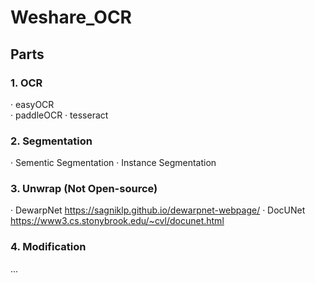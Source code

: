 # Weshare_OCR

## Parts

### 1. OCR
· easyOCR <br>
· paddleOCR
· tesseract

### 2. Segmentation
· Sementic Segmentation
· Instance Segmentation

### 3. Unwrap (Not Open-source)
· DewarpNet https://sagniklp.github.io/dewarpnet-webpage/
· DocUNet https://www3.cs.stonybrook.edu/~cvl/docunet.html

### 4. Modification
...
